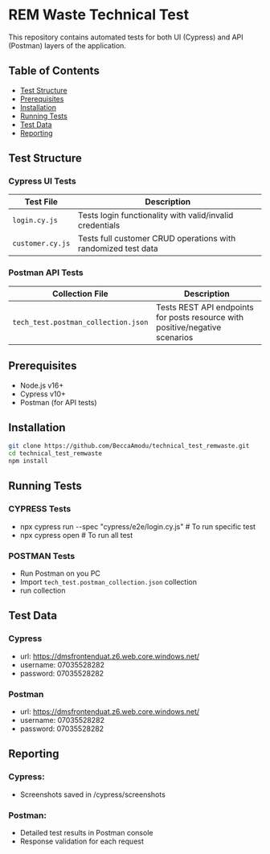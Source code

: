 # REM Waste Technical Test

This repository contains automated tests for both UI (Cypress) and API (Postman) layers of the application.

## Table of Contents
- [Test Structure](#test-structure)
- [Prerequisites](#prerequisites)
- [Installation](#installation)
- [Running Tests](#running-tests)
- [Test Data](#test-data)
- [Reporting](#reporting)

## Test Structure

### Cypress UI Tests
| Test File          | Description                                                                 |
|--------------------|-----------------------------------------------------------------------------|
| `login.cy.js`      | Tests login functionality with valid/invalid credentials                    |
| `customer.cy.js`   | Tests full customer CRUD operations with randomized test data               |

### Postman API Tests
| Collection File                          | Description                                                                 |
|------------------------------------------|-----------------------------------------------------------------------------|
| `tech_test.postman_collection.json`      | Tests REST API endpoints for posts resource with positive/negative scenarios |

## Prerequisites
- Node.js v16+
- Cypress v10+
- Postman (for API tests)


## Installation
```bash
git clone https://github.com/BeccaAmodu/technical_test_remwaste.git
cd technical_test_remwaste
npm install
```

## Running Tests
### CYPRESS Tests
- npx cypress run --spec "cypress/e2e/login.cy.js" # To run specific test
- npx cypress open                                 # To run all test

### POSTMAN Tests
- Run Postman on you PC
- Import `tech_test.postman_collection.json` collection
- run collection


## Test Data
### Cypress
- url: https://dmsfrontenduat.z6.web.core.windows.net/
- username: 07035528282
- password: 07035528282

### Postman
- url: https://dmsfrontenduat.z6.web.core.windows.net/
- username: 07035528282
- password: 07035528282

## Reporting

### Cypress:
- Screenshots saved in /cypress/screenshots

### Postman:
- Detailed test results in Postman console
- Response validation for each request


